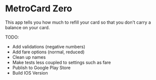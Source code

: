 # MetroCard Zero

This app tells you how much to refill your card so that you don't carry a balance on your card. 

TODO:

* Add validations (negative numbers)
* Add fare options (normal, reduced)
* Clean up names
* Make tests less coupled to settings such as fare
* Publish to Google Play Store
* Build IOS Version
